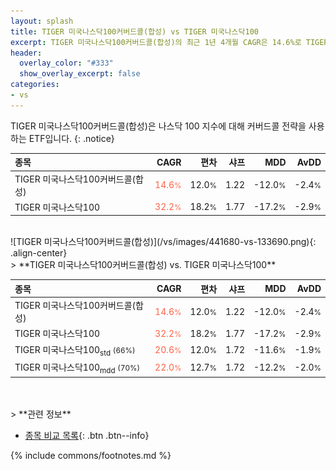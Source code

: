 ```yaml
---
layout: splash
title: TIGER 미국나스닥100커버드콜(합성) vs TIGER 미국나스닥100
excerpt: TIGER 미국나스닥100커버드콜(합성)의 최근 1년 4개월 CAGR은 14.6%로 TIGER 미국나스닥100의 32.2%보다 -17.6% 낮았습니다.
header:
  overlay_color: "#333"
  show_overlay_excerpt: false
categories:
- vs
---
```



TIGER 미국나스닥100커버드콜(합성)은 나스닥 100 지수에 대해 커버드콜 전략을 사용하는 ETF입니다.
{: .notice}

| **종목** | **CAGR** | **편차** | **샤프** | **MDD** | **AvDD** |
| :------------ | ------: | -----------: | -------: | ------: | -------: |
| TIGER 미국나스닥100커버드콜(합성) | <span style="color: tomato">14.6<small>%</small></span> | 12.0<small>%</small> | 1.22 | -12.0<small>%</small> | -2.4<small>%</small> |
| TIGER 미국나스닥100 | <span style="color: tomato">32.2<small>%</small></span> | 18.2<small>%</small> | 1.77 | -17.2<small>%</small> | -2.9<small>%</small> |

<!-- more -->

<br>
![TIGER 미국나스닥100커버드콜(합성)](/vs/images/441680-vs-133690.png){: .align-center}

<br>
> **TIGER 미국나스닥100커버드콜(합성) vs. TIGER 미국나스닥100**



| **종목** | **CAGR** | **편차** | **샤프** | **MDD** | **AvDD** |
| :------------ | ------: | -----------: | -------: | ------: | -------: |
| TIGER 미국나스닥100커버드콜(합성) | <span style="color: tomato">14.6<small>%</small></span> | 12.0<small>%</small> | 1.22 | -12.0<small>%</small> | -2.4<small>%</small> |
| TIGER 미국나스닥100 | <span style="color: tomato">32.2<small>%</small></span> | 18.2<small>%</small> | 1.77 | -17.2<small>%</small> | -2.9<small>%</small> |
| TIGER 미국나스닥100<sub>std</sub> <small>(66%)</small> | <span style="color: tomato">20.6<small>%</small></span> | 12.0<small>%</small> | 1.72 | -11.6<small>%</small> | -1.9<small>%</small> |
| TIGER 미국나스닥100<sub>mdd</sub> <small>(70%)</small> | <span style="color: tomato">22.0<small>%</small></span> | 12.7<small>%</small> | 1.72 | -12.2<small>%</small> | -2.0<small>%</small> |

<br>

<br>
> **관련 정보**

- [종목 비교 목록](/vs/){: .btn .btn--info}

{% include commons/footnotes.md %}